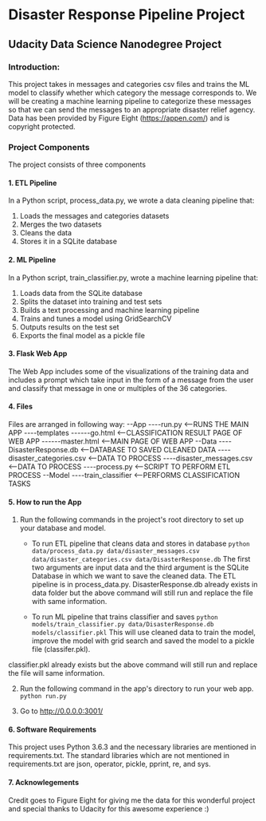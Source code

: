 # Disaster Response Pipeline Project
## Udacity Data Science Nanodegree Project

### Introduction:
This project takes in messages and categories csv files and trains the ML model to classify whether which category the message corresponds to. We will be creating a machine learning pipeline to categorize these messages so that we can send the messages to an appropriate disaster relief agency. 
Data has been provided by Figure Eight (https://appen.com/) and is copyright protected.

### Project Components
The project consists of three components

#### 1. ETL Pipeline
In a Python script, process_data.py, we wrote a data cleaning pipeline that:

1) Loads the messages and categories datasets
2) Merges the two datasets
3) Cleans the data
4) Stores it in a SQLite database

#### 2. ML Pipeline
In a Python script, train_classifier.py, wrote a machine learning pipeline that:

1) Loads data from the SQLite database
2) Splits the dataset into training and test sets
3) Builds a text processing and machine learning pipeline
4) Trains and tunes a model using GridSearchCV
5) Outputs results on the test set
6) Exports the final model as a pickle file

#### 3. Flask Web App
The Web App includes some of the visualizations of the training data and includes a prompt which take input in the form of a message from the user and classify that message in one or multiples of the 36 categories.

#### 4. Files

Files are arranged in following way:
--App
----run.py <--RUNS THE MAIN APP
----templates 
------go.html <--CLASSIFICATION RESULT PAGE OF WEB APP
------master.html <--MAIN PAGE OF WEB APP
--Data
----DisasterResponse.db <--DATABASE TO SAVED CLEANED DATA
----disaster_categories.csv <--DATA TO PROCESS
----disaster_messages.csv <--DATA TO PROCESS
----process.py <--SCRIPT TO PERFORM ETL PROCESS
--Model
----train_classifier <--PERFORMS CLASSIFICATION TASKS

#### 5. How to run the App

1. Run the following commands in the project's root directory to set up your database and model.

    - To run ETL pipeline that cleans data and stores in database
        `python data/process_data.py data/disaster_messages.csv data/disaster_categories.csv data/DisasterResponse.db`
        The first two arguments are input data and the third argument is the SQLite Database in which we want to save the cleaned data. The ETL pipeline is in      process_data.py.
        DisasterResponse.db already exists in data folder but the above command will still run and replace the file with same information.

    - To run ML pipeline that trains classifier and saves
        `python models/train_classifier.py data/DisasterResponse.db models/classifier.pkl`
        This will use cleaned data to train the model, improve the model with grid search and saved the model to a pickle file (classifer.pkl).

classifier.pkl already exists but the above command will still run and replace the file will same information.

2. Run the following command in the app's directory to run your web app.
    `python run.py`

3. Go to http://0.0.0.0:3001/

#### 6. Software Requirements
This project uses Python 3.6.3 and the necessary libraries are mentioned in requirements.txt. The standard libraries which are not mentioned in requirements.txt are json, operator, pickle, pprint, re, and sys.

#### 7. Acknowlegements
Credit goes to Figure Eight for giving me the data for this wonderful project and special thanks to Udacity for this awesome experience :)
